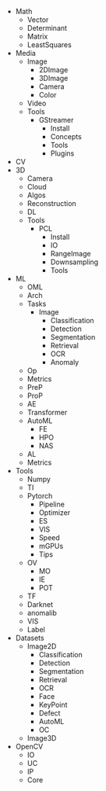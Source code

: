 - Math
  - Vector
  - Determinant
  - Matrix
  - LeastSquares
- Media
  - Image
    - 2DImage
    - 3DImage
    - Camera
    - Color
  - Video
  - Tools
    - GStreamer
      - Install
      - Concepts
      - Tools
      - Plugins
- CV
- 3D
  - Camera
  - Cloud
  - Algos
  - Reconstruction
  - DL
  - Tools
    - PCL
      - Install
      - IO
      - RangeImage
      - Downsampling
      - Tools
- ML
  - OML
  - Arch
  - Tasks
    - Image
      - Classification
      - Detection
      - Segmentation
      - Retrieval
      - OCR
      - Anomaly
  - Op
  - Metrics
  - PreP
  - ProP
  - AE
  - Transformer
  - AutoML
    - FE
    - HPO
    - NAS
  - AL
  - Metrics
- Tools 
  - Numpy
  - TI
  - Pytorch
    - Pipeline
    - Optimizer
    - ES
    - VIS
    - Speed
    - mGPUs
    - Tips
  - OV
    - MO
    - IE
    - POT
  - TF
  - Darknet
  - anomalib
  - VIS
  - Label
- Datasets
  - Image2D
    - Classification
    - Detection
    - Segmentation
    - Retrieval
    - OCR
    - Face
    - KeyPoint
    - Defect
    - AutoML
    - OC
  - Image3D
- OpenCV
  - IO
  - UC
  - IP
  - Core

